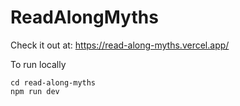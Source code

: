 # ReadAlongMyths

Check it out at: https://read-along-myths.vercel.app/

To run locally
```
cd read-along-myths
npm run dev
```
